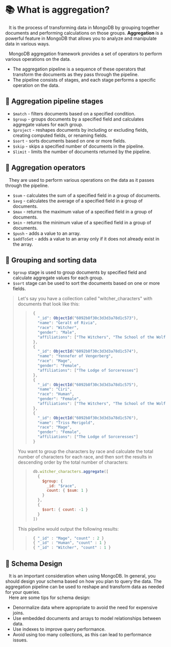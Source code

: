 # 📚 What is aggregation?
&ensp; It is the process of transforming data in MongoDB by grouping together documents and performing calculations on those groups. 
**Aggregation** is a powerful feature in MongoDB that allows you to analyze and manipulate data in various ways.

&ensp; MongoDB aggregation framework provides a set of operators to perform various operations on the data. 
  + The aggregation pipeline is a sequence of these operators that transform the documents as they pass through the pipeline. 
  + The pipeline consists of stages, and each stage performs a specific operation on the data.

## <a name="pipeline"></a>📖 Aggregation pipeline stages
+ ``$match`` - filters documents based on a specified condition.
+ ``$group`` - groups documents by a specified field and calculates aggregate values for each group.
+ ``$project`` - reshapes documents by including or excluding fields, creating computed fields, or renaming fields.
+ ``$sort`` - sorts documents based on one or more fields.
+ ``$skip`` - skips a specified number of documents in the pipeline.
+ ``$limit`` - limits the number of documents returned by the pipeline.


## <a name="operators"></a>📖 Aggregation operators
&ensp; They are used to perform various operations on the data as it passes through the pipeline. 
+ ``$sum`` - calculates the sum of a specified field in a group of documents.
+ ``$avg`` - calculates the average of a specified field in a group of documents.
+ ``$max`` - returns the maximum value of a specified field in a group of documents.
+ ``$min`` - returns the minimum value of a specified field in a group of documents.
+ ``$push`` - adds a value to an array.
+ ``$addToSet`` - adds a value to an array only if it does not already exist in the array.

## <a name="sorting"></a>📖 Grouping and sorting data
+ ``$group`` stage is used to group documents by specified field and calculate aggregate values for each group. 
+  ``$sort`` stage can be used to sort the documents based on one or more fields.

> Let's say you have a collection called "witcher_characters" with documents that look like this:
> > ```javascript
> >  {
> >    "_id": ObjectId("6092b8f30c3d3d3a78d1c573"),
> >    "name": "Geralt of Rivia",
> >    "race": "Witcher",
> >    "gender": "Male",
> >    "affiliations": ["The Witchers", "The School of the Wolf"]
> >  },
> >  {
> >    "_id": ObjectId("6092b8f30c3d3d3a78d1c574"),
> >    "name": "Yennefer of Vengerberg",
> >    "race": "Mage",
> >    "gender": "Female",
> >    "affiliations": ["The Lodge of Sorceresses"]
> >  },
> >  {
> >    "_id": ObjectId("6092b8f30c3d3d3a78d1c575"),
> >    "name": "Ciri",
> >    "race": "Human",
> >    "gender": "Female",
> >    "affiliations": ["The Witchers", "The School of the Wolf"]
> >  },
> >  {
> >    "_id": ObjectId("6092b8f30c3d3d3a78d1c576"),
> >    "name": "Triss Merigold",
> >    "race": "Mage",
> >    "gender": "Female",
> >    "affiliations": ["The Lodge of Sorceresses"]
> >  }
> > ```
> You want to group the characters by race and calculate the total number of characters for each race, and then sort the results in descending order by the total number of characters:
> > ```javascript
> >  db.witcher_characters.aggregate([
> >    {
> >      $group: {
> >        _id: "$race",
> >        count: { $sum: 1 }
> >      }
> >    },
> >    {
> >      $sort: { count: -1 }
> >    }
> >  ])
> > ```
> This pipeline would output the following results:
> > ```javascript
> >  { "_id" : "Mage", "count" : 2 }
> >  { "_id" : "Human", "count" : 1 }
> >  { "_id" : "Witcher", "count" : 1 }
> > ```


## <a name="design"></a>📖 Schema Design
&ensp; It is an important consideration when using MongoDB. In general, you should design your schema based on how you plan to query the data. The aggregation pipeline can be used to reshape and transform data as needed for your queries.\
&ensp; Here are some tips for schema design:
* Denormalize data where appropriate to avoid the need for expensive joins.
* Use embedded documents and arrays to model relationships between data.
* Use indexes to improve query performance.
* Avoid using too many collections, as this can lead to performance issues.
